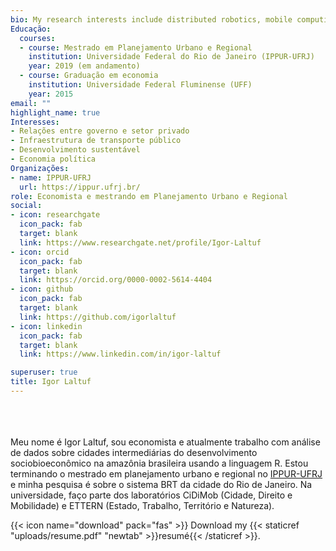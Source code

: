 ```yaml
---
bio: My research interests include distributed robotics, mobile computing and programmable matter.
Educação:
  courses:
  - course: Mestrado em Planejamento Urbano e Regional
    institution: Universidade Federal do Rio de Janeiro (IPPUR-UFRJ)
    year: 2019 (em andamento)
  - course: Graduação em economia
    institution: Universidade Federal Fluminense (UFF)
    year: 2015
email: ""
highlight_name: true
Interesses:
- Relações entre governo e setor privado
- Infraestrutura de transporte público
- Desenvolvimento sustentável
- Economia política 
Organizações:
- name: IPPUR-UFRJ
  url: https://ippur.ufrj.br/
role: Economista e mestrando em Planejamento Urbano e Regional
social:
- icon: researchgate
  icon_pack: fab
  target: blank
  link: https://www.researchgate.net/profile/Igor-Laltuf
- icon: orcid
  icon_pack: fab
  target: blank
  link: https://orcid.org/0000-0002-5614-4404
- icon: github
  icon_pack: fab
  target: blank
  link: https://github.com/igorlaltuf
- icon: linkedin
  icon_pack: fab
  target: blank
  link: https://www.linkedin.com/in/igor-laltuf

superuser: true
title: Igor Laltuf
---
```

<br><br><br>
Meu nome é Igor Laltuf, sou economista e atualmente trabalho com análise de dados sobre cidades intermediárias do desenvolvimento sociobioeconômico na amazônia brasileira usando a linguagem R. Estou terminando o mestrado em planejamento urbano e regional no [IPPUR-UFRJ](https://ippur.ufrj.br/) e minha pesquisa é sobre o sistema BRT da cidade do Rio de Janeiro. Na universidade, faço parte dos laboratórios CiDiMob (Cidade, Direito e Mobilidade) e ETTERN (Estado, Trabalho, Território e Natureza).

{{< icon name="download" pack="fas" >}} Download my {{< staticref "uploads/resume.pdf" "newtab" >}}resumé{{< /staticref >}}.
